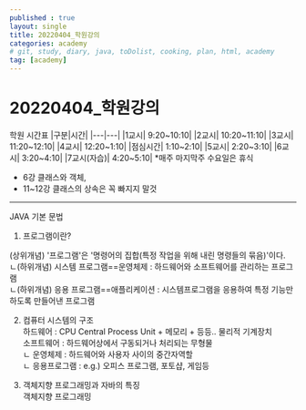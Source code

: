 ```yaml
---
published : true
layout: single
title: 20220404_학원강의
categories: academy
# git, study, diary, java, toDolist, cooking, plan, html, academy
tag: [academy] 
---
```


# 20220404_학원강의  
학원 시간표
|구분|시간|
|---|---|
|1교시| 9:20~10:10|
|2교시| 10:20~11:10|
|3교시| 11:20~12:10|
|4교시| 12:20~1:10|
|점심시간| 1:10~2:10|
|5교시| 2:20~3:10| 
|6교시| 3:20~4:10|
|7교시(자습)| 4:20~5:10|
*매주 마지막주 수요일은 휴식
* 6강 클래스와 객체,
* 11~12강 클래스의 상속은 꼭 빠지지 말것

----
JAVA 기본 문법

1. 프로그램이란?   
  
(상위개념) '프로그램'은 '명령어의 집합(특정 작업을 위해 내린 명령들의 묶음)'이다.   
ㄴ(하위개념) 시스템 프로그램==운영체제 : 하드웨어와 소프트웨어를 관리하는 프로그램  
ㄴ(하위개념) 응용 프로그램==애플리케이션 : 시스템프로그램을 응용하여 특정 기능만 하도록 만들어낸 프로그램  
  
2. 컴퓨터 시스템의 구조  
하드웨어 : CPU Central Process Unit + 메모리 + 등등.. 물리적 기계장치   
소프트웨어 : 하드웨어상에서 구동되거나 처리되는 무형물  
ㄴ 운영체제 : 하드웨어와 사용자 사이의 중간자역할   
ㄴ 응용프로그램 : e.g.) 오피스 프로그램, 포토샵, 게임등   
  
3. 객체지향 프로그래밍과 자바의 특징  
객체지향 프로그래밍  
